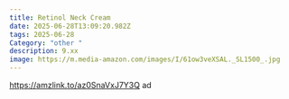 ```yaml
---
title: Retinol Neck Cream
date: 2025-06-28T13:09:20.982Z
tags: 2025-06-28
Category: "other "
description: 9.xx
image: https://m.media-amazon.com/images/I/61ow3veXSAL._SL1500_.jpg
---
```

https://amzlink.to/az0SnaVxJ7Y3Q ad